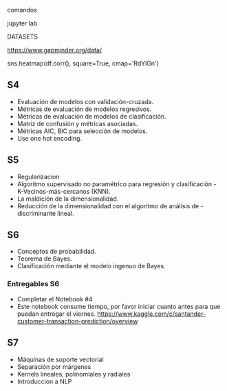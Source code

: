 comandos

jupyter lab


DATASETS

https://www.gapminder.org/data/


sns.heatmap(df.corr(), square=True, cmap='RdYlGn')

## S4
- Evaluación de modelos con validación-cruzada.
- Métricas de evaluación de modelos regresivos.
- Métricas de evaluación de modelos de clasificación.
- Matriz de confusión y métricas asociadas.
- Métricas AIC, BIC para selección de modelos.
- Use one hot encoding.

## S5
- Regularizacion
- Algoritmo supervisado no paramétrico para regresión y clasificación - K-Vecinos-más-cercanos (KNN).
- La maldición de la dimensionalidad.
- Reducción de la dimensionalidad con el algoritmo de análisis de - discriminante lineal.

## S6
- Conceptos de probabilidad.
- Teorema de Bayes.
- Clasificación mediante el modelo ingenuo de Bayes.

### Entregables S6
- Completar el Notebook #4
- Este notebook consume tiempo, por favor iniciar cuanto antes para que puedan entregar el viernes. https://www.kaggle.com/c/santander-customer-transaction-prediction/overview

## S7
- Máquinas de soporte vectorial
- Separación por márgenes
- Kernels lineales, polinomiales y radiales
- Introduccion a NLP